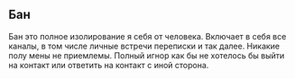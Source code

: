 ## Бан
Бан это полное изолирование я себя от человека. Включает в себя все каналы, в том числе личные встречи переписки и так далее. 
Никакие полу мены не приемлемы. Полный игнор как бы не хотелось бы выйти на контакт или ответить на контакт с иной сторона.
